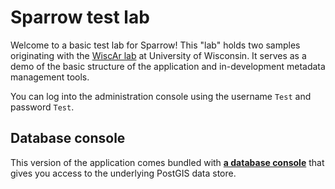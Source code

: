 # Sparrow test lab

Welcome to a basic test lab for Sparrow! This "lab" holds two samples originating
with the [WiscAr lab](https://wiscar-sparrow.geoscience.wisc.edu) at University of
Wisconsin. It serves as a demo of the basic structure of the application and in-development
metadata management tools.

You can log into the administration console using the username `Test` and password `Test`.

## Database console

This version of the application comes bundled with [**a database console**](database/)
that gives you access to the underlying PostGIS data store.

